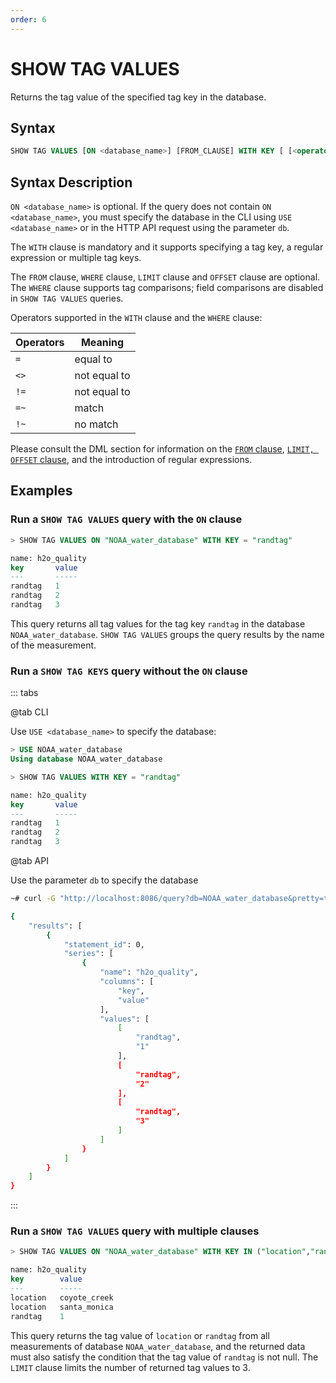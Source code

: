 ```yaml
---
order: 6
---
```


# SHOW TAG VALUES

Returns the tag value of the specified tag key in the database.

## Syntax

```sql
SHOW TAG VALUES [ON <database_name>] [FROM_CLAUSE] WITH KEY [ [<operator> "<tag_key>" | <regular_expression>] | [IN ("<tag_key1>","<tag_key2")]] [WHERE <tag_key> <operator> ['<tag_value>' | <regular_expression>]] [LIMIT_CLAUSE] [OFFSET_CLAUSE]
```

## Syntax Description

`ON <database_name>` is optional. If the query does not contain `ON <database_name>`, you must specify the database in the CLI using `USE <database_name>` or in the HTTP API request using the parameter `db`.

The `WITH` clause is mandatory and it supports specifying a tag key, a regular expression or multiple tag keys.

The `FROM` clause, `WHERE` clause, `LIMIT` clause and `OFFSET` clause are optional. The `WHERE` clause supports tag comparisons; field comparisons are disabled in `SHOW TAG VALUES` queries.

Operators supported in the `WITH` clause and the `WHERE` clause:

| Operators | Meaning   |
| ------ | ------ |
| `=`    | equal to   |
| `<>`   | not equal to |
| `!=`   | not equal to |
| `=~`   | match   |
| `!~`   | no match |

Please consult the DML section for information on the [`FROM` clause](../DML/select.md#Fromclause), [`LIMIT, OFFSET` clause](../DML/limit_offset.md), and the introduction of regular expressions.

## Examples

### Run a `SHOW TAG VALUES` query with the `ON` clause

```sql
> SHOW TAG VALUES ON "NOAA_water_database" WITH KEY = "randtag"

name: h2o_quality
key       value
---       -----
randtag   1
randtag   2
randtag   3
```

This query returns all tag values for the tag key `randtag` in the database `NOAA_water_database`. `SHOW TAG VALUES` groups the query results by the name of the measurement.

### Run a `SHOW TAG KEYS` query without the `ON` clause

::: tabs

@tab CLI

Use `USE <database_name>` to specify the database:

```sql
> USE NOAA_water_database
Using database NOAA_water_database

> SHOW TAG VALUES WITH KEY = "randtag"

name: h2o_quality
key       value
---       -----
randtag   1
randtag   2
randtag   3
```

@tab API

Use the parameter `db` to specify the database

```bash
~# curl -G "http://localhost:8086/query?db=NOAA_water_database&pretty=true" --data-urlencode 'q=SHOW TAG VALUES WITH KEY = "randtag"'

{
    "results": [
        {
            "statement_id": 0,
            "series": [
                {
                    "name": "h2o_quality",
                    "columns": [
                        "key",
                        "value"
                    ],
                    "values": [
                        [
                            "randtag",
                            "1"
                        ],
                        [
                            "randtag",
                            "2"
                        ],
                        [
                            "randtag",
                            "3"
                        ]
                    ]
                }
            ]
        }
    ]
}
```

:::

### Run a `SHOW TAG VALUES` query with multiple clauses

```sql
> SHOW TAG VALUES ON "NOAA_water_database" WITH KEY IN ("location","randtag") WHERE "randtag" =~ /./ LIMIT 3

name: h2o_quality
key        value
---        -----
location   coyote_creek
location   santa_monica
randtag	   1
```

This query returns the tag value of `location` or `randtag` from all measurements of database `NOAA_water_database`, and the returned data must also satisfy the condition that the tag value of `randtag` is not null. The `LIMIT` clause limits the number of returned tag values to 3.